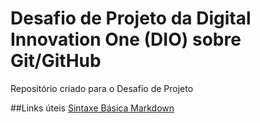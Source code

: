 # Desafio de Projeto da Digital Innovation One (DIO) sobre Git/GitHub
Repositório criado para o Desafio de Projeto

##Links úteis
[Sintaxe Básica Markdown](https://www.markdownguide.org/)

